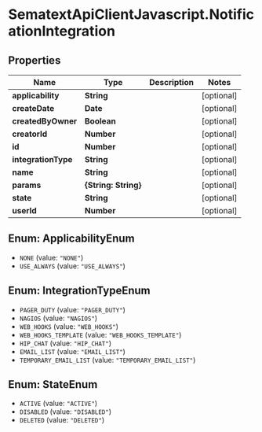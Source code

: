 # SematextApiClientJavascript.NotificationIntegration

## Properties

| Name                | Type                 | Description | Notes      |
| ------------------- | -------------------- | ----------- | ---------- |
| **applicability**   | **String**           |             | [optional] |
| **createDate**      | **Date**             |             | [optional] |
| **createdByOwner**  | **Boolean**          |             | [optional] |
| **creatorId**       | **Number**           |             | [optional] |
| **id**              | **Number**           |             | [optional] |
| **integrationType** | **String**           |             | [optional] |
| **name**            | **String**           |             | [optional] |
| **params**          | **{String: String}** |             | [optional] |
| **state**           | **String**           |             | [optional] |
| **userId**          | **Number**           |             | [optional] |

<a name="ApplicabilityEnum"></a>

## Enum: ApplicabilityEnum

- `NONE` (value: `"NONE"`)
- `USE_ALWAYS` (value: `"USE_ALWAYS"`)

<a name="IntegrationTypeEnum"></a>

## Enum: IntegrationTypeEnum

- `PAGER_DUTY` (value: `"PAGER_DUTY"`)
- `NAGIOS` (value: `"NAGIOS"`)
- `WEB_HOOKS` (value: `"WEB_HOOKS"`)
- `WEB_HOOKS_TEMPLATE` (value: `"WEB_HOOKS_TEMPLATE"`)
- `HIP_CHAT` (value: `"HIP_CHAT"`)
- `EMAIL_LIST` (value: `"EMAIL_LIST"`)
- `TEMPORARY_EMAIL_LIST` (value: `"TEMPORARY_EMAIL_LIST"`)

<a name="StateEnum"></a>

## Enum: StateEnum

- `ACTIVE` (value: `"ACTIVE"`)
- `DISABLED` (value: `"DISABLED"`)
- `DELETED` (value: `"DELETED"`)
